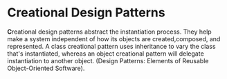 # Creational Design Patterns

**C**reational design patterns abstract the instantiation process. They help make a
system independent of how its objects are created,composed, and represented. A
class creational pattern uses inheritance to vary the class that's instantiated,
whereas an object creational pattern will delegate instantiation to another object. (Design Patterns: Elements of Reusable Object-Oriented Software).
